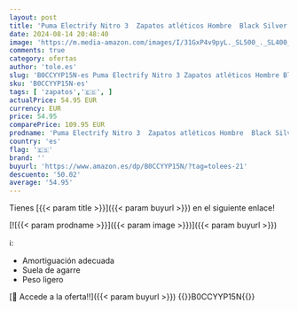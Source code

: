 ```yaml
---
layout: post
title: 'Puma Electrify Nitro 3  Zapatos atléticos Hombre  Black Silver  43 EU'
date: 2024-08-14 20:48:40
image: 'https://m.media-amazon.com/images/I/31GxP4v9pyL._SL500_._SL400_.jpg'
comments: true
category: ofertas
author: 'tole.es'
slug: 'B0CCYYP15N-es Puma Electrify Nitro 3 Zapatos atléticos Hombre Black...'
sku: 'B0CCYYP15N-es'
tags: [ 'zapatos','🇪🇸', ]
actualPrice: 54.95 EUR
currency: EUR
price: 54.95
comparePrice: 109.95 EUR
prodname: 'Puma Electrify Nitro 3  Zapatos atléticos Hombre  Black Silver  43 EU'
country: 'es'
flag: '🇪🇸'
brand: ''
buyurl: 'https://www.amazon.es/dp/B0CCYYP15N/?tag=tolees-21'
descuento: '50.02'
average: '54.95'
---
```


Tienes [{{< param title >}}]({{< param buyurl >}}) en el siguiente enlace!

[![{{< param prodname >}}]({{< param image >}})]({{< param buyurl >}})

ℹ️:

- Amortiguación adecuada
- Suela de agarre
- Peso ligero

[🛒 Accede a la oferta!!]({{< param buyurl >}})
{{<world>}}B0CCYYP15N{{</world>}}
